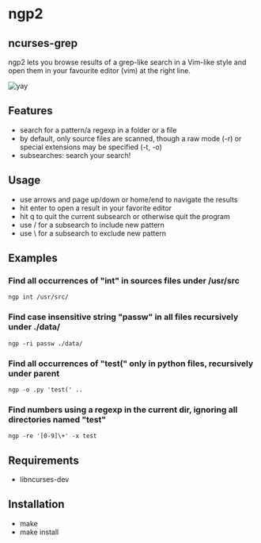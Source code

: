 ngp2
====

ncurses-grep
------------

ngp2 lets you browse results of a grep-like search in a Vim-like style and open them in your favourite editor (vim) at the right line.


![yay](/demo.gif)


Features
--------

- search for a pattern/a regexp in a folder or a file
- by default, only source files are scanned, though a raw mode (-r) or special extensions may be specified (-t, -o)
- subsearches: search your search!


Usage
-----

- use arrows and page up/down or home/end to navigate the results
- hit enter to open a result in your favorite editor
- hit q to quit the current subsearch or otherwise quit the program
- use / for a subsearch to include new pattern
- use \ for a subsearch to exclude new pattern

Examples
--------

### Find all occurrences of "int" in sources files under /usr/src
```
ngp int /usr/src/
```

### Find case insensitive string "passw" in all files recursively under ./data/
```
ngp -ri passw ./data/
```

### Find all occurrences of "test(" only in python files, recursively under parent
```
ngp -o .py 'test(' ..
```

### Find numbers using a regexp in the current dir, ignoring all directories named "test"
```
ngp -re '[0-9]\+' -x test
```

Requirements
------------

- libncurses-dev


Installation
------------

- make
- make install
